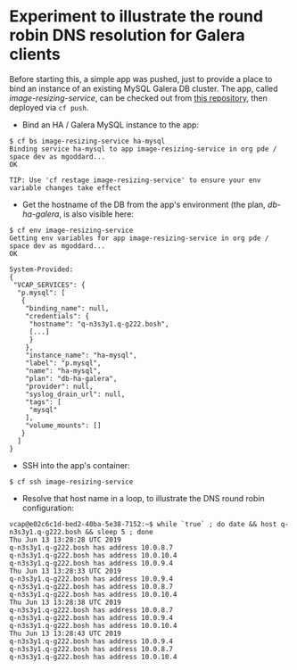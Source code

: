 # Experiment to illustrate the round robin DNS resolution for Galera clients

Before starting this, a simple app was pushed, just to provide a place to bind an instance
of an existing MySQL Galera DB cluster.  The app, called _image-resizing-service_, can be
checked out from [this repository](https://github.com/cf-platform-eng/image-resizing-service),
then deployed via `cf push`.

* Bind an HA / Galera MySQL instance to the app:
```
$ cf bs image-resizing-service ha-mysql
Binding service ha-mysql to app image-resizing-service in org pde / space dev as mgoddard...
OK

TIP: Use 'cf restage image-resizing-service' to ensure your env variable changes take effect
```

* Get the hostname of the DB from the app's environment (the plan, _db-ha-galera_, is also visible here:
```
$ cf env image-resizing-service
Getting env variables for app image-resizing-service in org pde / space dev as mgoddard...
OK

System-Provided:
{
 "VCAP_SERVICES": {
  "p.mysql": [
   {
    "binding_name": null,
    "credentials": {
     "hostname": "q-n3s3y1.q-g222.bosh",
     [...]
     }
    },
    "instance_name": "ha-mysql",
    "label": "p.mysql",
    "name": "ha-mysql",
    "plan": "db-ha-galera",
    "provider": null,
    "syslog_drain_url": null,
    "tags": [
     "mysql"
    ],
    "volume_mounts": []
   }
  ]
}
```

* SSH into the app's container:
```
$ cf ssh image-resizing-service
```

* Resolve that host name in a loop, to illustrate the DNS round robin configuration:
```
vcap@e02c6c1d-bed2-40ba-5e38-7152:~$ while `true` ; do date && host q-n3s3y1.q-g222.bosh && sleep 5 ; done
Thu Jun 13 13:28:28 UTC 2019
q-n3s3y1.q-g222.bosh has address 10.0.8.7
q-n3s3y1.q-g222.bosh has address 10.0.10.4
q-n3s3y1.q-g222.bosh has address 10.0.9.4
Thu Jun 13 13:28:33 UTC 2019
q-n3s3y1.q-g222.bosh has address 10.0.9.4
q-n3s3y1.q-g222.bosh has address 10.0.8.7
q-n3s3y1.q-g222.bosh has address 10.0.10.4
Thu Jun 13 13:28:38 UTC 2019
q-n3s3y1.q-g222.bosh has address 10.0.8.7
q-n3s3y1.q-g222.bosh has address 10.0.9.4
q-n3s3y1.q-g222.bosh has address 10.0.10.4
Thu Jun 13 13:28:43 UTC 2019
q-n3s3y1.q-g222.bosh has address 10.0.9.4
q-n3s3y1.q-g222.bosh has address 10.0.8.7
q-n3s3y1.q-g222.bosh has address 10.0.10.4
```

